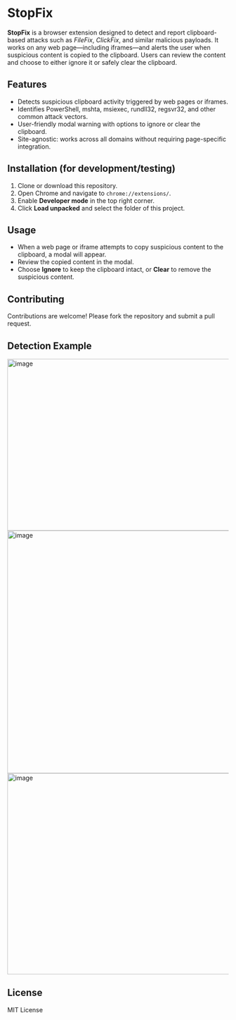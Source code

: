 # StopFix

**StopFix** is a browser extension designed to detect and report clipboard-based attacks such as *FileFix*, *ClickFix*, and similar malicious payloads. It works on any web page—including iframes—and alerts the user when suspicious content is copied to the clipboard. Users can review the content and choose to either ignore it or safely clear the clipboard.

## Features

- Detects suspicious clipboard activity triggered by web pages or iframes.
- Identifies PowerShell, mshta, msiexec, rundll32, regsvr32, and other common attack vectors.
- User-friendly modal warning with options to ignore or clear the clipboard.
- Site-agnostic: works across all domains without requiring page-specific integration.

## Installation (for development/testing)

1. Clone or download this repository.
2. Open Chrome and navigate to `chrome://extensions/`.
3. Enable **Developer mode** in the top right corner.
4. Click **Load unpacked** and select the folder of this project.

## Usage

- When a web page or iframe attempts to copy suspicious content to the clipboard, a modal will appear.
- Review the copied content in the modal.
- Choose **Ignore** to keep the clipboard intact, or **Clear** to remove the suspicious content.

## Contributing

Contributions are welcome! Please fork the repository and submit a pull request.

## Detection Example
<img width="866" height="390" alt="image" src="https://github.com/user-attachments/assets/94f4a686-9a83-4b73-8e16-d4f1a65cc2b8" />
<img width="1004" height="551" alt="image" src="https://github.com/user-attachments/assets/77baf4c2-e9a9-4861-a168-227562a11baf" />
<img width="743" height="457" alt="image" src="https://github.com/user-attachments/assets/6f3aa98d-2df0-432d-a72b-42c62880fcbd" />



## License

MIT License
